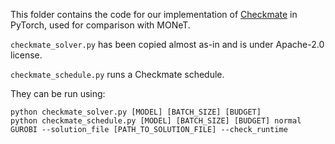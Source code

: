 This folder contains the code for our implementation of [Checkmate](https://github.com/parasj/checkmate) in PyTorch, used for comparison with MONeT.

`checkmate_solver.py` has been copied almost as-in and is under Apache-2.0 license.

`checkmate_schedule.py` runs a Checkmate schedule.

They can be run using:

```
python checkmate_solver.py [MODEL] [BATCH_SIZE] [BUDGET]
python checkmate_schedule.py [MODEL] [BATCH_SIZE] [BUDGET] normal GUROBI --solution_file [PATH_TO_SOLUTION_FILE] --check_runtime
```
